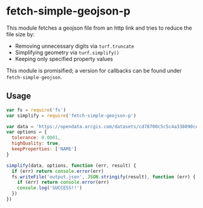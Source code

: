 # fetch-simple-geojson-p

This module fetches a geojson file from an http link and tries to reduce the file size by:

* Removing unnecessary digits via `turf.truncate` 
* Simplifying geometry via `turf.simplify()`
* Keeping only specified property values

This module is promisified; a version for callbacks can be found under `fetch-simple-geojson`.

## Usage

```js
var fs = require('fs')
var simplify = require('fetch-simple-geojson-p')

var data = 'https://opendata.arcgis.com/datasets/cd78700c5c5c4a338090ce4c7b996f03_3.geojson'
var options = {
  tolerance: 0.0001,
  highQuality: true,
  keepProperties: ['NAME']
}

simplify(data, options, function (err, result) {
  if (err) return console.error(err)
  fs.writeFile('output.json', JSON.stringify(result), function (err) {
    if (err) return console.error(err)
    console.log('SUCCESS!!')
  })
})
```
